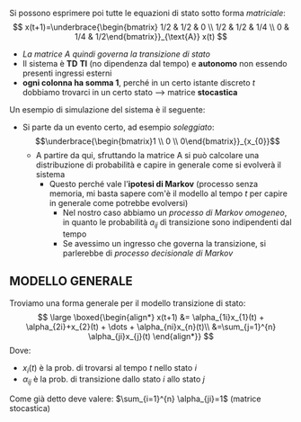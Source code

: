 Si possono esprimere poi tutte le equazioni di stato sotto forma *matriciale*:
$$
x(t+1)=\underbrace{\begin{bmatrix} 1/2 & 1/2 & 0 \\ 1/2 & 1/2 & 1/4 \\ 0 & 1/4 & 1/2\end{bmatrix}}_{\text{A}} x(t)
$$
- *La matrice $\text{A}$ quindi governa la transizione di stato*
- Il sistema è **TD** **TI** (no dipendenza dal tempo) e **autonomo** non essendo presenti ingressi esterni
- **ogni colonna ha somma $1$**, perché in un certo istante discreto $t$ dobbiamo trovarci in un certo stato --> matrice **stocastica**

Un esempio di simulazione del sistema è il seguente:
- Si parte da un evento certo, ad esempio *soleggiato*: $$\underbrace{\begin{bmatrix}1 \\ 0 \\ 0\end{bmatrix}}_{x_{0}}$$
	- A partire da qui, sfruttando la matrice $\text{A}$ si può calcolare una distribuzione di probabilità e capire in generale come si evolverà il sistema
		- Questo perché vale l'**ipotesi di Markov** (processo senza memoria, mi basta sapere com'è il modello al tempo $t$ per capire in generale come potrebbe evolversi)
			- Nel nostro caso abbiamo un *processo di Markov omogeneo*, in quanto le probabilità $a_{ij}$ di transizione sono indipendenti dal tempo
			- Se avessimo un ingresso che governa la transizione, si parlerebbe di *processo decisionale di Markov*

## MODELLO GENERALE
Troviamo una forma generale per il modello transizione di stato:
$$
\large \boxed{\begin{align*}
x(t+1) &= \alpha_{1i}x_{1}(t) + \alpha_{2i}+x_{2}(t) + \dots + \alpha_{ni}x_{n}(t)\\
&=\sum_{j=1}^{n} \alpha_{ji}x_{j}(t)
\end{align*}}
$$
Dove:
- $x_{i}(t)$ è la prob. di trovarsi al tempo $t$ nello stato $i$
- $\alpha_{ij}$ è la prob. di transizione dallo stato $i$ allo stato $j$

Come già detto deve valere: $\sum_{i=1}^{n} \alpha_{ji}=1$ (matrice stocastica)

